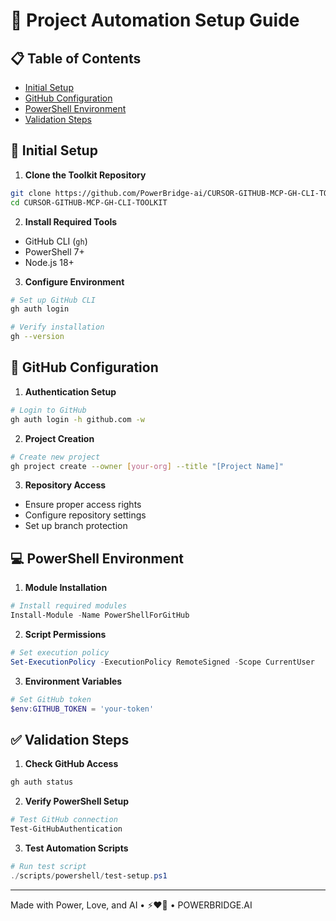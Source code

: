 # 🚀 Project Automation Setup Guide

## 📋 Table of Contents
- [Initial Setup](#initial-setup)
- [GitHub Configuration](#github-configuration)
- [PowerShell Environment](#powershell-environment)
- [Validation Steps](#validation-steps)

## 🔧 Initial Setup

1. **Clone the Toolkit Repository**
```bash
git clone https://github.com/PowerBridge-ai/CURSOR-GITHUB-MCP-GH-CLI-TOOLKIT.git
cd CURSOR-GITHUB-MCP-GH-CLI-TOOLKIT
```

2. **Install Required Tools**
- GitHub CLI (`gh`)
- PowerShell 7+
- Node.js 18+

3. **Configure Environment**
```bash
# Set up GitHub CLI
gh auth login

# Verify installation
gh --version
```

## 🔑 GitHub Configuration

1. **Authentication Setup**
```bash
# Login to GitHub
gh auth login -h github.com -w
```

2. **Project Creation**
```bash
# Create new project
gh project create --owner [your-org] --title "[Project Name]"
```

3. **Repository Access**
- Ensure proper access rights
- Configure repository settings
- Set up branch protection

## 💻 PowerShell Environment

1. **Module Installation**
```powershell
# Install required modules
Install-Module -Name PowerShellForGitHub
```

2. **Script Permissions**
```powershell
# Set execution policy
Set-ExecutionPolicy -ExecutionPolicy RemoteSigned -Scope CurrentUser
```

3. **Environment Variables**
```powershell
# Set GitHub token
$env:GITHUB_TOKEN = 'your-token'
```

## ✅ Validation Steps

1. **Check GitHub Access**
```bash
gh auth status
```

2. **Verify PowerShell Setup**
```powershell
# Test GitHub connection
Test-GitHubAuthentication
```

3. **Test Automation Scripts**
```powershell
# Run test script
./scripts/powershell/test-setup.ps1
```

---

Made with Power, Love, and AI •  ⚡️❤️🤖 •  POWERBRIDGE.AI 